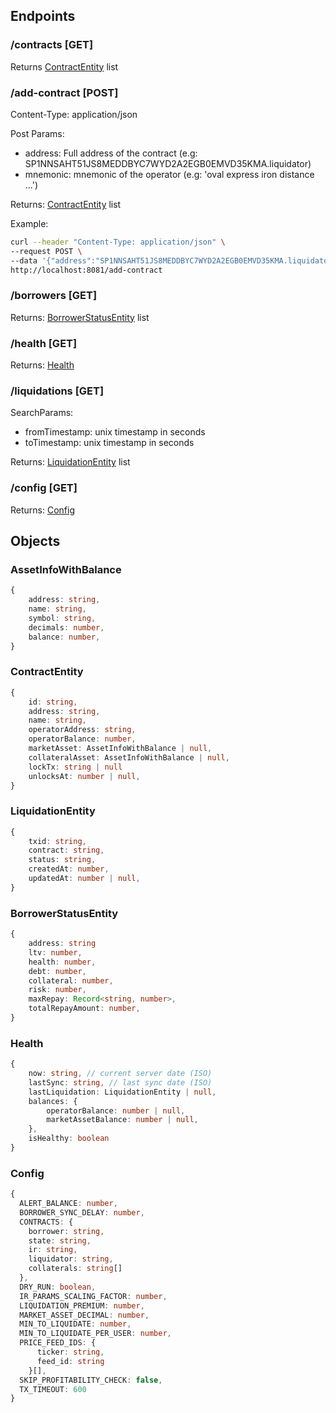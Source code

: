 ## Endpoints

### /contracts [GET] 

Returns [ContractEntity](#ContractEntity) list

### /add-contract [POST]

Content-Type: application/json

Post Params: 
- address: Full address of the contract (e.g: SP1NNSAHT51JS8MEDDBYC7WYD2A2EGB0EMVD35KMA.liquidator)
- mnemonic: mnemonic of the operator (e.g: 'oval express iron distance ...')

Returns: [ContractEntity](#ContractEntity) list

Example: 
```bash
curl --header "Content-Type: application/json" \
--request POST \
--data '{"address":"SP1NNSAHT51JS8MEDDBYC7WYD2A2EGB0EMVD35KMA.liquidator","mnemonic":"oval express iron distance ..."}' \
http://localhost:8081/add-contract  
```

### /borrowers [GET]

Returns: [BorrowerStatusEntity](#BorrowerStatusEntity) list

### /health [GET]

Returns: [Health](#Health)

### /liquidations [GET]

SearchParams: 
- fromTimestamp: unix timestamp in seconds
- toTimestamp: unix timestamp in seconds

Returns: [LiquidationEntity](#LiquidationEntity) list

### /config [GET]

Returns: [Config](#Config)


## Objects

### AssetInfoWithBalance
```ts
{
    address: string,
    name: string,
    symbol: string,
    decimals: number,
    balance: number,
}
```

### ContractEntity

```ts
{
    id: string,
    address: string,
    name: string,
    operatorAddress: string,
    operatorBalance: number,
    marketAsset: AssetInfoWithBalance | null,
    collateralAsset: AssetInfoWithBalance | null,
    lockTx: string | null
    unlocksAt: number | null,
}
```

### LiquidationEntity

```ts
{
    txid: string,
    contract: string,
    status: string,
    createdAt: number,
    updatedAt: number | null,
}
```


### BorrowerStatusEntity

```ts
{
    address: string
    ltv: number,
    health: number,
    debt: number,
    collateral: number,
    risk: number,
    maxRepay: Record<string, number>,
    totalRepayAmount: number,
}
```

### Health

```ts
{
    now: string, // current server date (ISO)
    lastSync: string, // last sync date (ISO)
    lastLiquidation: LiquidationEntity | null,
    balances: {
        operatorBalance: number | null,
        marketAssetBalance: number | null,
    },
    isHealthy: boolean
}
```

### Config

```ts
{
  ALERT_BALANCE: number,
  BORROWER_SYNC_DELAY: number,
  CONTRACTS: {
    borrower: string,
    state: string,
    ir: string,
    liquidator: string,
    collaterals: string[]
  },
  DRY_RUN: boolean,
  IR_PARAMS_SCALING_FACTOR: number,
  LIQUIDATION_PREMIUM: number,
  MARKET_ASSET_DECIMAL: number,
  MIN_TO_LIQUIDATE: number,
  MIN_TO_LIQUIDATE_PER_USER: number,
  PRICE_FEED_IDS: {
      ticker: string,
      feed_id: string
    }[],
  SKIP_PROFITABILITY_CHECK: false,
  TX_TIMEOUT: 600
}
```